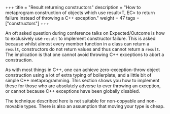 +++
title = "Result returning constructors"
description = "How to metaprogram construction of objects which use result<T, EC> to return failure instead of throwing a C++ exception."
weight = 47
tags = ["constructors"]
+++

An oft asked question during conference talks on Expected/Outcome is how to
exclusively use `result` to implement constructor failure. This is asked because
whilst almost every member function in a class can return a `result`, constructors
do not return values and thus cannot return a `result`. The implication is
that one cannot avoid throwing C++ exceptions to abort a construction.

As with most things in C++, one can achieve zero-exception-throw object
construction using a lot of
extra typing of boilerplate, and a little bit of simple C++ metaprogramming. This section
shows you how to implement these for those who are absolutely adverse to ever throwing an exception,
or cannot because C++ exceptions have been globally disabled.

The technique described here is not suitable for non-copyable and non-movable
types. There is also an assumption that moving your type is cheap.
